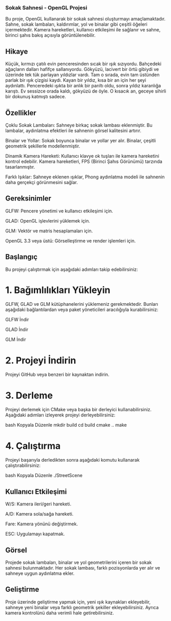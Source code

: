 ### Sokak Sahnesi - OpenGL Projesi
Bu proje, OpenGL kullanarak bir sokak sahnesi oluşturmayı amaçlamaktadır. Sahne, sokak lambaları, kaldırımlar, yol ve binalar gibi çeşitli öğeleri içermektedir. Kamera hareketleri, kullanıcı etkileşimi ile sağlanır ve sahne, birinci şahıs bakış açısıyla görüntülenebilir.

## Hikaye
Küçük, kırmızı çatılı evin penceresinden sıcak bir ışık sızıyordu. Bahçedeki ağaçların dalları hafifçe sallanıyordu. Gökyüzü, lacivert bir örtü gibiydi ve üzerinde tek tük parlayan yıldızlar vardı. Tam o sırada, evin tam üstünden parlak bir ışık çizgisi kaydı. Kayan bir yıldız, kısa bir an için her şeyi aydınlattı. Penceredeki ışıkta bir anlık bir parıltı oldu, sonra yıldız karanlığa karıştı. Ev sessizce orada kaldı, gökyüzü de öyle. O kısacık an, geceye sihirli bir dokunuş katmıştı sadece.

## Özellikler
Çoklu Sokak Lambaları: Sahneye birkaç sokak lambası eklenmiştir. Bu lambalar, aydınlatma efektleri ile sahnenin görsel kalitesini artırır.

Binalar ve Yollar: Sokak boyunca binalar ve yollar yer alır. Binalar, çeşitli geometrik şekillerle modellenmiştir.

Dinamik Kamera Hareketi: Kullanıcı klavye ok tuşları ile kamera hareketini kontrol edebilir. Kamera hareketleri, FPS (Birinci Şahıs Görünümü) tarzında tasarlanmıştır.

Farklı Işıklar: Sahneye eklenen ışıklar, Phong aydınlatma modeli ile sahnenin daha gerçekçi görünmesini sağlar.

## Gereksinimler
GLFW: Pencere yönetimi ve kullanıcı etkileşimi için.

GLAD: OpenGL işlevlerini yüklemek için.

GLM: Vektör ve matris hesaplamaları için.

OpenGL 3.3 veya üstü: Görselleştirme ve render işlemleri için.

## Başlangıç
Bu projeyi çalıştırmak için aşağıdaki adımları takip edebilirsiniz:

# 1. Bağımlılıkları Yükleyin
GLFW, GLAD ve GLM kütüphanelerini yüklemeniz gerekmektedir. Bunları aşağıdaki bağlantılardan veya paket yöneticileri aracılığıyla kurabilirsiniz:

GLFW İndir

GLAD İndir

GLM İndir

# 2. Projeyi İndirin
Projeyi GitHub veya benzeri bir kaynaktan indirin.

# 3. Derleme
Projeyi derlemek için CMake veya başka bir derleyici kullanabilirsiniz. Aşağıdaki adımları izleyerek projeyi derleyebilirsiniz:

bash
Kopyala
Düzenle
mkdir build
cd build
cmake ..
make
# 4. Çalıştırma
Projeyi başarıyla derledikten sonra aşağıdaki komutu kullanarak çalıştırabilirsiniz:

bash
Kopyala
Düzenle
./StreetScene
## Kullanıcı Etkileşimi
W/S: Kamera ileri/geri hareketi.

A/D: Kamera sola/sağa hareketi.

Fare: Kamera yönünü değiştirmek.

ESC: Uygulamayı kapatmak.

## Görsel
Projede sokak lambaları, binalar ve yol geometrilerini içeren bir sokak sahnesi bulunmaktadır. Her sokak lambası, farklı pozisyonlarda yer alır ve sahneye uygun aydınlatma ekler.

## Geliştirme
Proje üzerinde geliştirme yapmak için, yeni ışık kaynakları ekleyebilir, sahneye yeni binalar veya farklı geometrik şekiller ekleyebilirsiniz. Ayrıca kamera kontrolünü daha verimli hale getirebilirsiniz.
